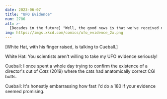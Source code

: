 ```yaml
---
date: 2023-06-07
title: "UFO Evidence"
num: 2786
alt: >-
  [Decades in the future] "Well, the good news is that we've received definitive communication from aliens. The bad news is that they're asking about Cats (2019)."
img: https://imgs.xkcd.com/comics/ufo_evidence_2x.png
---
```

[White Hat, with his finger raised, is talking to Cueball.]

White Hat: You scientists aren't willing to take my UFO evidence seriously!

Cueball: I once spent a whole day trying to confirm the existence of a director's cut of *Cats* (2019) where the cats had anatomically correct CGI butts.

Cueball: It's honestly embarrassing how fast I'd do a 180 if your evidence seemed promising.